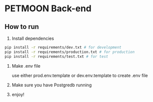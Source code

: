 # PETMOON Back-end

## How to run

1. Install dependencies

```bash
pip install -r requirements/dev.txt # for development
pip install -r requirements/production.txt # for production
pip install -r requirements/test.txt # for test
```

1. Make .env file

    use either prod.env.template or dev.env.template to create .env file

1. Make sure you have Postgredb running

1. enjoy!
